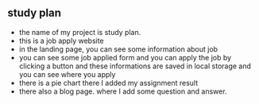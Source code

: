 ## study plan

* the name of my project is study plan.
* this is a job apply website
* in the landing page, you can see some  information about job
* you can see some job applied form and you can apply the job by clicking a button and these informations are saved in local storage and you can see where you apply
* there is a pie chart there I added my assignment result
* there also a blog page. where I add some question and answer.
